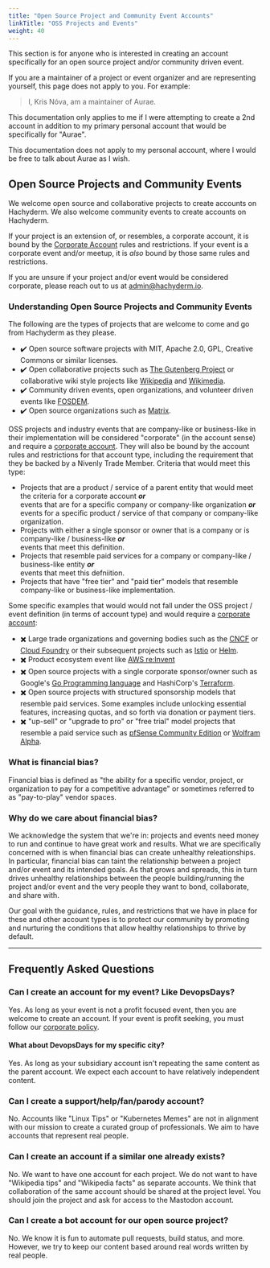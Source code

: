 ```yaml
---
title: "Open Source Project and Community Event Accounts"
linkTitle: "OSS Projects and Events"
weight: 40
---
```


This section is for anyone who is interested in creating an account
specifically for an open source project and/or community driven event.

If you are a maintainer of a project or event organizer and are
representing yourself, this page does not apply to you. For example:

> I, Kris Nóva, am a maintainer of Aurae.

This documentation only applies to me if I were attempting to create a 2nd
account in addition to my primary personal account that would be specifically
for "Aurae".

This documentation does not apply to my personal account, where I would be free
to talk about Aurae as I wish.

## Open Source Projects and Community Events

We welcome open source and collaborative projects to create accounts on
Hachyderm. We also welcome community events to create accounts on Hachyderm.

If your project is an extension of, or resembles, a corporate account, it
is bound by the [Corporate Account](../corporate-accounts/) rules and restrictions.
If your event is a corporate event and/or meetup, it is _also_ bound by those
same rules and restrictions.

If you are unsure if your project and/or event would be considered corporate,
please reach out to us at [admin@hachyderm.io](mailto:admin@hachyderm.io).

### Understanding Open Source Projects and Community Events

The following are the types of projects that are welcome to come and go from
Hachyderm as they please.

- :heavy_check_mark: Open source software projects with MIT, Apache 2.0, GPL,
  Creative Commons or similar licenses.
- :heavy_check_mark: Open collaborative projects such as [The Gutenberg
  Project](https://www.gutenberg.org/) or collaborative wiki style projects
  like [Wikipedia](https://wikipedia.org) and
  [Wikimedia](https://wikimedia.org).
- :heavy_check_mark: Community driven events, open organizations, and volunteer
  driven events like [FOSDEM](https://fosdem.org/).
- :heavy_check_mark: Open source organizations such as
  [Matrix](https://matrix.org).

OSS projects and industry events that are company-like or business-like in their
implementation will be considered "corporate" (in the account sense) and require
a [corporate account](../corporate-accounts/). They will also be bound by the
account rules and restrictions for that account type, including the requirement
that they be backed by a Nivenly Trade Member. Criteria that would meet this type:

- Projects that are a product / service of a parent entity that would meet the
  criteria for a corporate account **_or_**<br />
  events that are for a specific company or company-like organization **_or_**<br />
  events for a specific product / service of that company or company-like organization.
- Projects with either a single sponsor or owner that is a company or is company-like / business-like **_or_**<br />
  events that meet this definition.
- Projects that resemble paid services for a company or company-like / business-like entity **_or_**<br />
  events that meet this defniition.
- Projects that have "free tier" and "paid tier" models that resemble company-like
  or business-like implementation.

Some specific examples that would would not fall under the OSS project / event
definition (in terms of account type) and would require a [corporate account](../corporate-accounts/):

- :heavy_multiplication_x: Large trade organizations and governing
  bodies such as the [CNCF](https://www.cncf.io/about/join/) or [Cloud
  Foundry](https://www.cloudfoundry.org/membership/) or their subsequent
  projects such as [Istio](https://www.cncf.io/projects/istio/) or
  [Helm](https://www.cncf.io/projects/helm/).
- :heavy_multiplication_x: Product ecosystem event like [AWS re:Invent](https://reinvent.awsevents.com/)
- :heavy_multiplication_x: Open source projects with a single corporate
  sponsor/owner such as Google's [Go Programming language](https://go.dev/)
  and HashiCorp's [Terraform](https://www.terraform.io/).
- :heavy_multiplication_x: Open source projects with structured sponsorship
  models that resemble paid services. Some examples include unlocking
  essential features, increasing quotas, and so forth via donation or
  payment tiers.
- :heavy_multiplication_x: "up-sell" or "upgrade to pro" or "free trial" model
  projects that resemble a paid service such as [pfSense Community
  Edition](https://www.pfsense.org/download/) or [Wolfram
  Alpha](https://www.wolfram.com/open-materials/).

### What is financial bias?

Financial bias is defined as "the ability for a specific vendor, project, or
organization to pay for a competitive advantage" or sometimes referred to as
"pay-to-play" vendor spaces. 

### Why do we care about financial bias?

We acknowledge the system that we're in: projects and events need money to run
and continue to have great work and results. What we are specifically concerned
with is when financial bias can create unhealthy releationships. In particular,
financial bias can taint the relationship between a project and/or event and its
intended goals. As that grows and spreads, this in turn drives unhealthy
relationships between the people building/running the project and/or event
and the very people they want to bond, collaborate, and share with.

Our goal with the guidance, rules, and restrictions that we have in place
for these and other account types is to protect our community by promoting
and nurturing the conditions that allow healthy relationships to thrive by
default.

---

## Frequently Asked Questions

### Can I create an account for my event? Like DevopsDays?

Yes. As long as your event is not a profit focused event, then you are welcome to
create an account. If your event is profit seeking, you must follow our
[corporate policy](../corporate-accounts/).

#### What about DevopsDays for my specific city?

Yes. As long as your subsidiary account isn't repeating the same content as the
parent account. We expect each account to have relatively independent content.

### Can I create a support/help/fan/parody account?

No. Accounts like "Linux Tips" or "Kubernetes Memes" are not in alignment with
our mission to create a curated group of professionals. We aim to have accounts
that represent real people.

### Can I create an account if a similar one already exists?

No. We want to have one account for each project. We do not want to have
"Wikipedia tips" and "Wikipedia facts" as separate accounts. We think that
collaboration of the same account should be shared at the project level. You
should join the project and ask for access to the Mastodon account.

### Can I create a bot account for our open source project?

No. We know it is fun to automate pull requests, build status, and more. However,
we try to keep our content based around real words written by real people.
